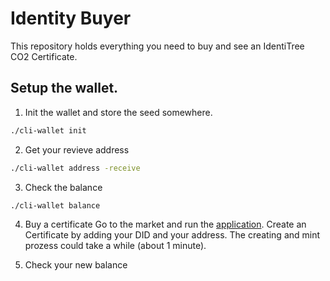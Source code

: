 # Identity Buyer

This repository holds everything you need to buy and see an IdentiTree CO2 Certificate.


## Setup the wallet.

1. Init the wallet and store the seed somewhere.
```bash
./cli-wallet init
```

2. Get your revieve address
```bash
./cli-wallet address -receive
```

3. Check the balance
```bash
./cli-wallet balance
```
4. Buy a certificate
Go to the market and run the [application](https://github.com/IdentiTree/market). Create an Certificate by adding your DID and your address.
The creating and mint prozess could take a while (about 1 minute).

5. Check your new balance